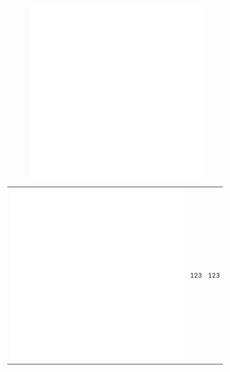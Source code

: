 <div align="center">
    <img src="hello.svg" width="400" height="400" alt="css-in-readme">
</div>

<table border="0" style="border: none;">
	<tr>
		<td>
        <div align="center">
	        <img src="hello.svg" width="400" height="400" alt="css-in-readme">
        </div>
        </td>
		<td>123</td>
		<td>123</td>
	</tr>
</table>
